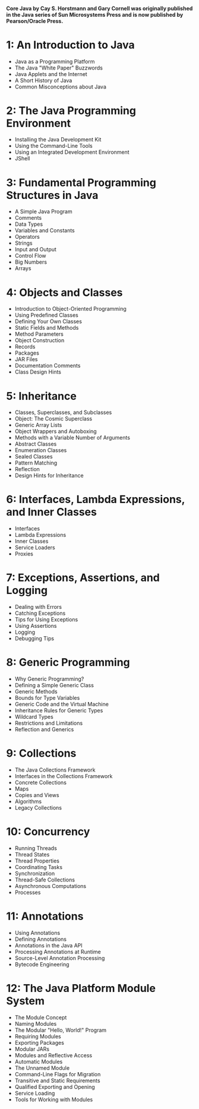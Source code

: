 #### Core Java by Cay S. Horstmann and Gary Cornell was originally published in the Java series of Sun Microsystems Press and is now published by Pearson/Oracle Press.

#  1: An Introduction to Java
- Java as a Programming Platform
- The Java "White Paper" Buzzwords
- Java Applets and the Internet
- A Short History of Java
- Common Misconceptions about Java

#  2: The Java Programming Environment
- Installing the Java Development Kit
- Using the Command-Line Tools
- Using an Integrated Development Environment
- JShell

#  3: Fundamental Programming Structures in Java
- A Simple Java Program
- Comments
- Data Types
- Variables and Constants
- Operators
- Strings
- Input and Output
- Control Flow
- Big Numbers
- Arrays

#  4: Objects and Classes
- Introduction to Object-Oriented Programming
- Using Predefined Classes
- Defining Your Own Classes
- Static Fields and Methods
- Method Parameters
- Object Construction
- Records
- Packages
- JAR Files
- Documentation Comments
- Class Design Hints

#  5: Inheritance
- Classes, Superclasses, and Subclasses
- Object: The Cosmic Superclass
- Generic Array Lists
- Object Wrappers and Autoboxing
- Methods with a Variable Number of Arguments
- Abstract Classes
- Enumeration Classes
- Sealed Classes
- Pattern Matching
- Reflection
- Design Hints for Inheritance

#  6: Interfaces, Lambda Expressions, and Inner Classes
- Interfaces
- Lambda Expressions
- Inner Classes
- Service Loaders
- Proxies

#  7: Exceptions, Assertions, and Logging
- Dealing with Errors
- Catching Exceptions
- Tips for Using Exceptions
- Using Assertions
- Logging
- Debugging Tips

#  8: Generic Programming
- Why Generic Programming?
- Defining a Simple Generic Class
- Generic Methods
- Bounds for Type Variables
- Generic Code and the Virtual Machine
- Inheritance Rules for Generic Types
- Wildcard Types
- Restrictions and Limitations
- Reflection and Generics

#  9: Collections
- The Java Collections Framework
- Interfaces in the Collections Framework
- Concrete Collections
- Maps
- Copies and Views
- Algorithms
- Legacy Collections

#  10: Concurrency
- Running Threads
- Thread States
- Thread Properties
- Coordinating Tasks
- Synchronization
- Thread-Safe Collections
- Asynchronous Computations
- Processes

#  11: Annotations
- Using Annotations
- Defining Annotations
- Annotations in the Java API
- Processing Annotations at Runtime
- Source-Level Annotation Processing
- Bytecode Engineering

#  12: The Java Platform Module System
- The Module Concept
- Naming Modules
- The Modular "Hello, World!" Program
- Requiring Modules
- Exporting Packages
- Modular JARs
- Modules and Reflective Access
- Automatic Modules
- The Unnamed Module
- Command-Line Flags for Migration
- Transitive and Static Requirements
- Qualified Exporting and Opening
- Service Loading
- Tools for Working with Modules
